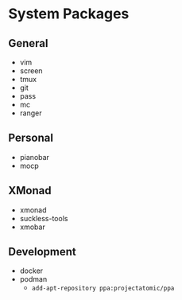 # System Packages

## General
* vim
* screen
* tmux
* git
* pass
* mc
* ranger

## Personal
* pianobar
* mocp

## XMonad
* xmonad
* suckless-tools
* xmobar

## Development
* docker
* podman
    - `add-apt-repository ppa:projectatomic/ppa`
